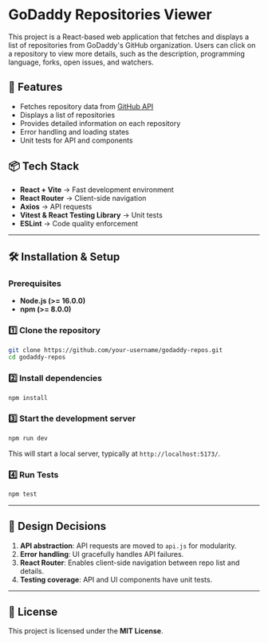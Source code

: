 # GoDaddy Repositories Viewer

This project is a React-based web application that fetches and displays a list of repositories from GoDaddy's GitHub organization. Users can click on a repository to view more details, such as the description, programming language, forks, open issues, and watchers.

## 🚀 Features
- Fetches repository data from [GitHub API](https://api.github.com/orgs/godaddy/repos)
- Displays a list of repositories
- Provides detailed information on each repository
- Error handling and loading states
- Unit tests for API and components

## 📦 Tech Stack
- **React + Vite** → Fast development environment
- **React Router** → Client-side navigation
- **Axios** → API requests
- **Vitest & React Testing Library** → Unit tests
- **ESLint** → Code quality enforcement

---

## 🛠️ Installation & Setup

### Prerequisites
- **Node.js (>= 16.0.0)**
- **npm (>= 8.0.0)**

### 1️⃣ Clone the repository
```sh
git clone https://github.com/your-username/godaddy-repos.git
cd godaddy-repos
```

### 2️⃣ Install dependencies
```sh
npm install
```

### 3️⃣ Start the development server
```sh
npm run dev
```
This will start a local server, typically at `http://localhost:5173/`.

### 4️⃣ Run Tests
```sh
npm test
```

---

## 🎯 Design Decisions
1. **API abstraction**: API requests are moved to `api.js` for modularity.
2. **Error handling**: UI gracefully handles API failures.
3. **React Router**: Enables client-side navigation between repo list and details.
4. **Testing coverage**: API and UI components have unit tests.

---

## 📜 License
This project is licensed under the **MIT License**.



